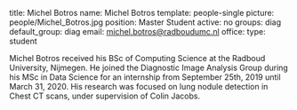 title: Michel Botros
name: Michel Botros
template: people-single
picture: people/Michel_Botros.jpg
position: Master Student
active: no
groups: diag
default_group: diag
email: michel.botros@radboudumc.nl
office: 
type: student

Michel Botros received his BSc of Computing Science at the Radboud University, Nijmegen. He joined the Diagnostic Image Analysis Group during his MSc in Data Science for an internship from September 25th, 2019 until March 31, 2020. His research was focused on lung nodule detection in Chest CT scans, under supervision of Colin Jacobs.